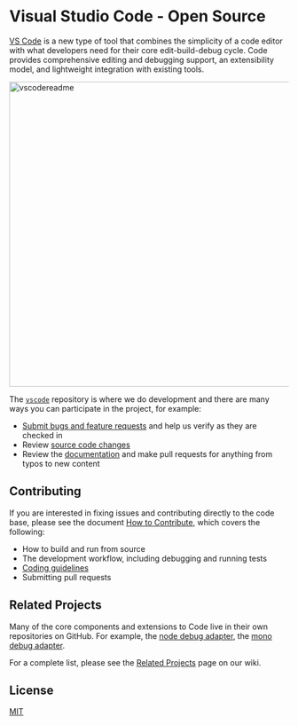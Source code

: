 # Visual Studio Code - Open Source

[VS Code](http://code.visualstudio.com) is a new type of tool that combines the simplicity of a code editor with what developers need for their core edit-build-debug cycle. Code provides comprehensive editing and debugging support, an extensibility model, and lightweight integration with existing tools.

<img width="550" alt="vscodereadme" align="middle"  src="https://cloud.githubusercontent.com/assets/1487073/11243985/98562110-8e0b-11e5-9922-29a0b4884eab.png">

The [`vscode`](https://github.com/microsoft/vscode) repository is where we do development and there are many ways you can participate in the project, for example:

* [Submit bugs and feature requests](https://github.com/microsoft/vscode/issues) and help us verify as they are checked in
* Review [source code changes](https://github.com/microsoft/vscode/pulls)
* Review the [documentation](https://github.com/microsoft/vscode-docs) and make pull requests for anything from typos to new content

## Contributing
If you are interested in fixing issues and contributing directly to the code base, please see the document [How to Contribute](https://github.com/Microsoft/vscode/wiki/How-to-Contribute), which covers the following:

* How to build and run from source
* The development workflow, including debugging and running tests
* [Coding guidelines](https://github.com/Microsoft/vscode/wiki/Coding-Guidelines)
* Submitting pull requests

## Related Projects
Many of the core components and extensions to Code live in their own repositories on GitHub. For example, the [node debug adapter](https://github.com/microsoft/vscode-node-debug), the [mono debug adapter](https://github.com/microsoft/vscode-mono-debug).

For a complete list, please see the [Related Projects](https://github.com/Microsoft/vscode/wiki/Related-Projects) page on our wiki.

## License
[MIT](LICENSE.txt)
